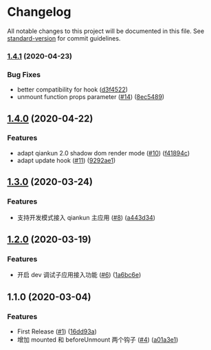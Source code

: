 # Changelog

All notable changes to this project will be documented in this file. See [standard-version](https://github.com/conventional-changelog/standard-version) for commit guidelines.

### [1.4.1](https://github.com/FEMessage/nuxt-micro-frontend/compare/v1.4.0...v1.4.1) (2020-04-23)


### Bug Fixes

* better compatibility for hook ([d3f4522](https://github.com/FEMessage/nuxt-micro-frontend/commit/d3f4522579e156c735d40987c5f18b49a3ed9e78))
* unmount function props parameter ([#14](https://github.com/FEMessage/nuxt-micro-frontend/issues/14)) ([8ec5489](https://github.com/FEMessage/nuxt-micro-frontend/commit/8ec54891e01df347b7a0ce5fe16aebd1020b11ad))

## [1.4.0](https://github.com/FEMessage/nuxt-micro-frontend/compare/v1.3.0...v1.4.0) (2020-04-22)


### Features

* adapt qiankun 2.0 shadow dom render mode ([#10](https://github.com/FEMessage/nuxt-micro-frontend/issues/10)) ([f41894c](https://github.com/FEMessage/nuxt-micro-frontend/commit/f41894c34ced3d309a1aad3b63cab3e756f2a288))
* adapt update hook ([#11](https://github.com/FEMessage/nuxt-micro-frontend/issues/11)) ([9292ae1](https://github.com/FEMessage/nuxt-micro-frontend/commit/9292ae1797ea07e5baf6ac465c4a08d334cc9888))

## [1.3.0](https://github.com/FEMessage/nuxt-micro-frontend/compare/v1.2.0...v1.3.0) (2020-03-24)


### Features

* 支持开发模式接入 qiankun 主应用 ([#8](https://github.com/FEMessage/nuxt-micro-frontend/issues/8)) ([a443d34](https://github.com/FEMessage/nuxt-micro-frontend/commit/a443d3440ec9e19f62b8e101638589906a3241ed))

## [1.2.0](https://github.com/FEMessage/nuxt-micro-frontend/compare/v1.1.0...v1.2.0) (2020-03-19)


### Features

* 开启 dev 调试子应用接入功能 ([#6](https://github.com/FEMessage/nuxt-micro-frontend/issues/6)) ([1a6bc6e](https://github.com/FEMessage/nuxt-micro-frontend/commit/1a6bc6eaa7613fd14116dea9429e3e5dc01df871))

## 1.1.0 (2020-03-04)


### Features

* First Release ([#1](https://github.com/FEMessage/nuxt-micro-frontend/issues/1)) ([16dd93a](https://github.com/FEMessage/nuxt-micro-frontend/commit/16dd93ab25157dd0cb5fb10b5056c5809b24e38c))
* 增加 mounted 和 beforeUnmount 两个钩子 ([#4](https://github.com/FEMessage/nuxt-micro-frontend/issues/4)) ([a01a3e1](https://github.com/FEMessage/nuxt-micro-frontend/commit/a01a3e142a13e7dc459ff1d45bd5c5138b52ce1c))
